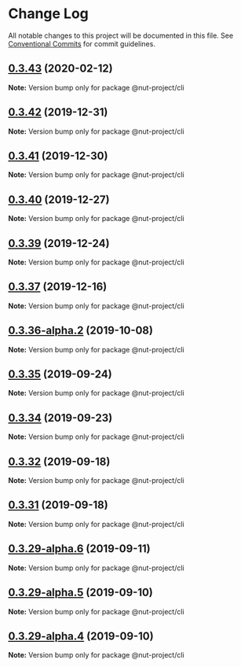 # Change Log

All notable changes to this project will be documented in this file.
See [Conventional Commits](https://conventionalcommits.org) for commit guidelines.

## [0.3.43](https://github.com/nut-project/nut/tree/master/packages/cli/compare/@nut-project/cli@0.3.42...@nut-project/cli@0.3.43) (2020-02-12)

**Note:** Version bump only for package @nut-project/cli





## [0.3.42](https://github.com/nut-project/nut/tree/master/packages/cli/compare/@nut-project/cli@0.3.41...@nut-project/cli@0.3.42) (2019-12-31)

**Note:** Version bump only for package @nut-project/cli





## [0.3.41](https://github.com/nut-project/nut/tree/master/packages/cli/compare/@nut-project/cli@0.3.40...@nut-project/cli@0.3.41) (2019-12-30)

**Note:** Version bump only for package @nut-project/cli





## [0.3.40](https://github.com/nut-project/nut/tree/master/packages/cli/compare/@nut-project/cli@0.3.39...@nut-project/cli@0.3.40) (2019-12-27)

**Note:** Version bump only for package @nut-project/cli





## [0.3.39](https://github.com/nut-project/nut/tree/master/packages/cli/compare/@nut-project/cli@0.3.38...@nut-project/cli@0.3.39) (2019-12-24)

**Note:** Version bump only for package @nut-project/cli





## [0.3.37](https://github.com/nut-project/nut/tree/master/packages/cli/compare/@nut-project/cli@0.3.36...@nut-project/cli@0.3.37) (2019-12-16)

**Note:** Version bump only for package @nut-project/cli





## [0.3.36-alpha.2](https://github.com/nut-project/nut/tree/master/packages/cli/compare/@nut-project/cli@0.3.36-alpha.1...@nut-project/cli@0.3.36-alpha.2) (2019-10-08)

**Note:** Version bump only for package @nut-project/cli





## [0.3.35](https://github.com/nut-project/nut/tree/master/packages/cli/compare/@nut-project/cli@0.3.34...@nut-project/cli@0.3.35) (2019-09-24)

**Note:** Version bump only for package @nut-project/cli





## [0.3.34](https://github.com/nut-project/nut/tree/master/packages/cli/compare/@nut-project/cli@0.3.33...@nut-project/cli@0.3.34) (2019-09-23)

**Note:** Version bump only for package @nut-project/cli





## [0.3.32](https://github.com/nut-project/nut/tree/master/packages/cli/compare/@nut-project/cli@0.3.31...@nut-project/cli@0.3.32) (2019-09-18)

**Note:** Version bump only for package @nut-project/cli





## [0.3.31](https://github.com/nut-project/nut/tree/master/packages/cli/compare/@nut-project/cli@0.3.30...@nut-project/cli@0.3.31) (2019-09-18)

**Note:** Version bump only for package @nut-project/cli





## [0.3.29-alpha.6](https://github.com/nut-project/nut/tree/master/packages/cli/compare/@nut-project/cli@0.3.29-alpha.5...@nut-project/cli@0.3.29-alpha.6) (2019-09-11)

**Note:** Version bump only for package @nut-project/cli





## [0.3.29-alpha.5](https://github.com/nut-project/nut/tree/master/packages/cli/compare/@nut-project/cli@0.3.29-alpha.4...@nut-project/cli@0.3.29-alpha.5) (2019-09-10)

**Note:** Version bump only for package @nut-project/cli





## [0.3.29-alpha.4](https://github.com/nut-project/nut/tree/master/packages/cli/compare/@nut-project/cli@0.3.29-alpha.3...@nut-project/cli@0.3.29-alpha.4) (2019-09-10)

**Note:** Version bump only for package @nut-project/cli
